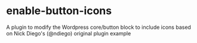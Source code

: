# enable-button-icons
A plugin to modify the Wordpress core/button block to include icons based on Nick Diego's (@ndiego) original plugin example
